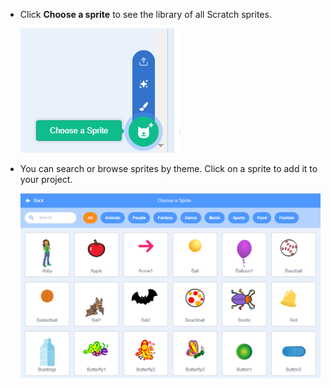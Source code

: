 + Click **Choose a sprite** to see the library of all Scratch sprites.
    
    ![captura de ecrã](images/sprite-library.png)

+ You can search or browse sprites by theme. Click on a sprite to add it to your project.
    
    ![screenshot](images/sprite-choose.png)